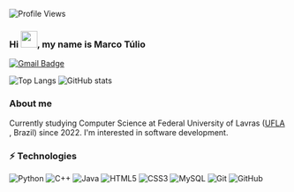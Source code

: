 ![Profile Views](http://estruyf-github.azurewebsites.net/api/VisitorHit?user=Am4ral)
### Hi <img src="https://raw.githubusercontent.com/aemmadi/aemmadi/master/wave.gif" width="30px">, my name is Marco Túlio

[![Gmail Badge](https://img.shields.io/badge/-docs.mtamaral@gmail.com-c14438?style=flat-square&logo=Gmail&logoColor=white&link=mailto:docs.mtamaral@gmail.com)](mailto:docs.mtamaral@gmail.com)

![Top Langs](https://github-readme-stats.vercel.app/api/top-langs/?username=Am4ral&theme=dark) 
![GitHub stats](https://github-readme-stats.vercel.app/api?username=Am4ral&count_private=true&show_icons=true&include_all_commits=true&theme=dark) 

### About me
Currently studying Computer Science at Federal University of Lavras ([UFLA](https://ufla.br/) , Brazil) since 2022. I'm interested in software development.






### ⚡ Technologies

![Python](https://img.shields.io/badge/-Python-black?style=flat&logo=Python)
![C++](https://img.shields.io/badge/-C++-blue?style=flat&logo=cplusplus)
![Java](https://img.shields.io/badge/-java-E34A86?style=flat&logo=java)
![HTML5](https://img.shields.io/badge/-HTML5-E34F26?style=flat&logo=html5&logoColor=white)
![CSS3](https://img.shields.io/badge/-CSS3-1572B6?style=flat&logo=css3)
![MySQL](https://img.shields.io/badge/-MySQL-black?style=flat&logo=mysql)
![Git](https://img.shields.io/badge/-Git-black?style=flat&logo=git)
![GitHub](https://img.shields.io/badge/-GitHub-181717?style=flat&logo=github)

<!--
**Am4ral/Am4ral** is a ✨ _special_ ✨ repository because its `README.md` (this file) appears on your GitHub profile.

Here are some ideas to get you started:

- 🔭 I’m currently working on ...
- 🌱 I’m currently learning ...
- 👯 I’m looking to collaborate on ...
- 🤔 I’m looking for help with ...
- 💬 Ask me about ...
- 📫 How to reach me: ...
- 😄 Pronouns: ...
- ⚡ Fun fact: ...
-->
